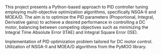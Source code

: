This project presents a Python-based approach to PID controller tuning employing multi-objective optimization algorithms, specifically NSGA-II and MOEA/D. The aim is to optimize the PID parameters (Proportional, Integral, Derivative gains) to achieve a desired performance in controlling a DC motor, balancing between competing objectives such as minimizing the Integral Time Absolute Error (ITAE) and Integral Square Error (ISE).


Implementation of PID optimization problem tailored for DC motor control.
Utilization of NSGA-II and MOEA/D algorithms from the PyMOO library.
